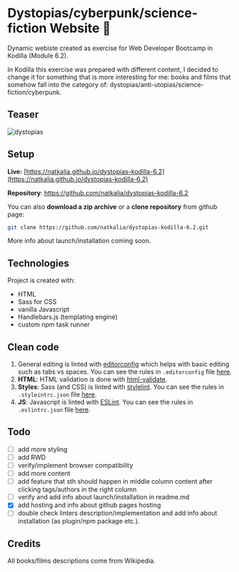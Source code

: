 # Dystopias/cyberpunk/science-fiction Website :robot:
Dynamic webiste created as exercise for Web Developer Bootcamp in Kodilla (Module 6.2).

In Kodilla this exercise was prepared with different content, I decided to change it for something that is more interesting for me: books and films that somehow fall into the category of: dystopias/anti-utopias/science-fiction/cyberpunk.

## Teaser

![dystopias](https://user-images.githubusercontent.com/49140572/73445747-a9ea2200-435b-11ea-8e24-6c58da37a68a.PNG)

## Setup

**Live:** [https://natkalia.github.io/dystopias-kodilla-6.2](https://natkalia.github.io/dystopias-kodilla-6.2)

**Repository**: https://github.com/natkalia/dystopias-kodilla-6.2

You can also **download a zip archive** or a **clone repository** from github page:
```bash
git clone https://github.com/natkalia/dystopias-kodilla-6.2.git
```
More info about launch/installation coming soon.

## Technologies
Project is created with:
* HTML
* Sass for CSS
* vanilla Javascript
* Handlebars.js (templating engine)
* custom npm task runner

## Clean code

1. General editing is linted with [editorconfig](https://editorconfig.org/) which helps with basic editing such as tabs vs spaces. You can see the rules in `.editorconfig` file [here](https://github.com/natkalia/dystopias-kodilla-6.2/blob/master/.editorconfig).
2. **HTML**: HTML validation is done with [html-validate](https://www.npmjs.com/package/html-validate/).
3. **Styles**: Sass (and CSS) is linted with [stylelint](https://stylelint.io/). You can see the rules in `.styleintrc.json` file [here](https://github.com/natkalia/dystopias-kodilla-6.2/blob/master/.stylelintrc.json).
4. **JS**: Javascript is linted with [ESLint](http://eslint.org/). You can see the rules in `.eslintrc.json` file [here](https://github.com/natkalia/dystopias-kodilla-6.2/blob/master/.eslintrc.json).

## Todo
- [ ] add more styling
- [ ] add RWD
- [ ] verify/implement browser compatibility
- [ ] add more content
- [ ] add feature that sth should happen in middle column content after clicking tags/authors in the right column
- [ ] verify and add info about launch/installation in readme.md
- [x] add hosting and info about github pages hosting
- [ ] double check linters description/implementation and add info about installation (as plugin/npm package etc.).

## Credits
All books/films descriptions come from Wikipedia.
